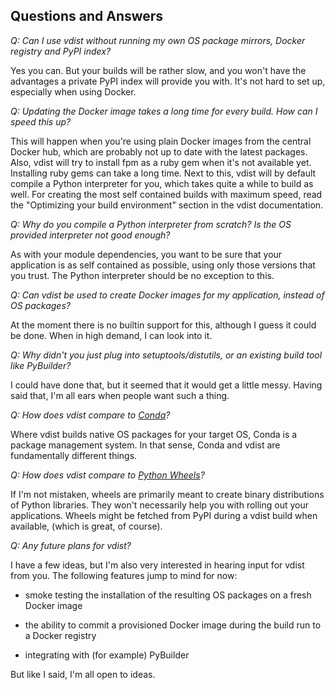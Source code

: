 ## Questions and Answers
*Q: Can I use vdist without running my own OS package mirrors, Docker registry and PyPI index?*

Yes you can. But your builds will be rather slow, and you won't have the advantages a private PyPI index will provide you with. It's not hard to set up, especially when using Docker.

*Q: Updating the Docker image takes a long time for every build. How can I speed this up?*

This will happen when you're using plain Docker images from the central Docker hub, which are probably not up to date with the latest packages. Also, vdist will try to install fpm as a ruby gem when it's not available yet. Installing ruby gems can take a long time. Next to this, vdist will by default compile a Python interpreter for you, which takes quite a while to build as well. For creating the most self contained builds with maximum speed, read the "Optimizing your build environment" section in the vdist documentation.

*Q: Why do you compile a Python interpreter from scratch? Is the OS provided interpreter not good enough?*

As with your module dependencies, you want to be sure that your application is as self contained as possible, using only those versions that you trust. The Python interpreter should be no exception to this. 

*Q: Can vdist be used to create Docker images for my application, instead of OS packages?*

At the moment there is no builtin support for this, although I guess it could be done. When in high demand, I can look into it.

*Q: Why didn't you just plug into setuptools/distutils, or an existing build tool like PyBuilder?*

I could have done that, but it seemed that it would get a little messy. Having said that, I'm all ears when people want such a thing.

*Q: How does vdist compare to [Conda](http://conda.pydata.org)?*

Where vdist builds native OS packages for your target OS, Conda is a package management system. In that sense, Conda and vdist are fundamentally different things.

*Q: How does vdist compare to [Python Wheels](https://wheel.readthedocs.org/en/latest/)?*

If I'm not mistaken, wheels are primarily meant to create binary distributions of Python libraries. They won't necessarily help you with rolling out your applications. Wheels might be fetched from PyPI during a vdist build when available, (which is great, of course).

*Q: Any future plans for vdist?*

I have a few ideas, but I'm also very interested in hearing input for vdist from you. The following features jump to mind for now:

- smoke testing the installation of the resulting OS packages on a fresh Docker image

- the ability to commit a provisioned Docker image during the build run to a Docker registry

- integrating with (for example) PyBuilder

But like I said, I'm all open to ideas.

